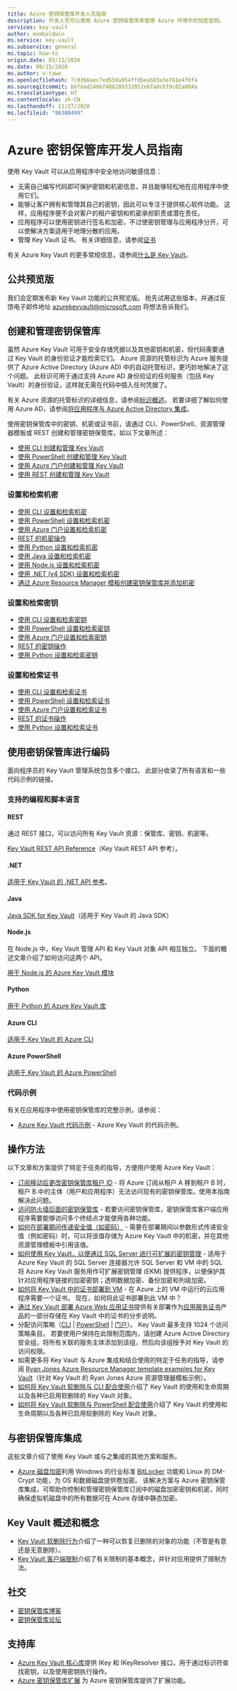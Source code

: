 ```yaml
---
title: Azure 密钥保管库开发人员指南
description: 开发人员可以使用 Azure 密钥保管库来管理 Azure 环境中的加密密钥。
services: key-vault
author: msmbaldwin
ms.service: key-vault
ms.subservice: general
ms.topic: how-to
origin.date: 03/11/2020
ms.date: 09/15/2020
ms.author: v-tawe
ms.openlocfilehash: 7c0366aec7ed550a054ffdbea583a3e761e4fbf4
ms.sourcegitcommit: b6fead1466f486289333952e6fa0c6f9c82a804a
ms.translationtype: HT
ms.contentlocale: zh-CN
ms.lasthandoff: 11/27/2020
ms.locfileid: "96300499"
---
```

# <a name="azure-key-vault-developers-guide"></a>Azure 密钥保管库开发人员指南

使用 Key Vault 可以从应用程序中安全地访问敏感信息：

- 无需自己编写代码即可保护密钥和机密信息，并且能够轻松地在应用程序中使用它们。
- 能够让客户拥有和管理其自己的密钥，因此可以专注于提供核心软件功能。 这样，应用程序便不会对客户的租户密钥和机密承担职责或潜在责任。
- 应用程序可以使用密钥进行签名和加密，不过使密钥管理与应用程序分开，可以使解决方案适用于地理分散的应用。
- 管理 Key Vault 证书。 有关详细信息，请参阅[证书](../certificates/about-certificates.md)

有关 Azure Key Vault 的更多常规信息，请参阅[什么是 Key Vault](overview.md)。

## <a name="public-previews"></a>公共预览版

我们会定期发布新 Key Vault 功能的公共预览版。 抢先试用这些版本，并通过反馈电子邮件地址 azurekeyvault@microsoft.com 将想法告诉我们。

## <a name="creating-and-managing-key-vaults"></a>创建和管理密钥保管库

虽然 Azure Key Vault 可用于安全存储凭据以及其他密钥和机密，但代码需要通过 Key Vault 的身份验证才能检索它们。 Azure 资源的托管标识为 Azure 服务提供了 Azure Active Directory (Azure AD) 中的自动托管标识，更巧妙地解决了这个问题。 此标识可用于通过支持 Azure AD 身份验证的任何服务（包括 Key Vault）的身份验证，这样就无需在代码中插入任何凭据了。 

有关 Azure 资源的托管标识的详细信息，请参阅[标识概述](../../active-directory/managed-identities-azure-resources/overview.md)。 若要详细了解如何使用 Azure AD，请参阅[将应用程序与 Azure Active Directory 集成](../../active-directory/develop/active-directory-integrating-applications.md)。

使用密钥保管库中的密钥、机密或证书前，请通过 CLI、PowerShell、资源管理器模板或 REST 创建和管理密钥保管库，如以下文章所述：

- [使用 CLI 创建和管理 Key Vault](quick-create-cli.md)
- [使用 PowerShell 创建和管理 Key Vault](quick-create-powershell.md)
- [使用 Azure 门户创建和管理 Key Vault](quick-create-portal.md)
- [使用 REST 创建和管理 Key Vault](https://docs.microsoft.com/rest/api/keyvault/vaults/createorupdate)

### <a name="set-and-retrieve-secrets"></a>设置和检索机密

- [使用 CLI 设置和检索机密](../secrets/quick-create-cli.md)
- [使用 PowerShell 设置和检索机密](../secrets/quick-create-powershell.md)
- [使用 Azure 门户设置和检索机密](../secrets/quick-create-portal.md)
- [REST 的机密操作](https://docs.microsoft.com/rest/api/keyvault/#secret-operations)
- [使用 Python 设置和检索机密](../secrets/quick-create-python.md)
- [使用 Java 设置和检索机密](../secrets/quick-create-java.md)
- [使用 Node.js 设置和检索机密](../secrets/quick-create-node.md)
- [使用 .NET (v4 SDK) 设置和检索机密](../secrets/quick-create-net.md)
- [通过 Azure Resource Manager 模板创建密钥保管库并添加机密](../secrets/quick-create-template.md)

### <a name="set-and-retrieve-keys"></a>设置和检索密钥

- [使用 CLI 设置和检索密钥](../keys/quick-create-cli.md)
- [使用 PowerShell 设置和检索密钥](../keys/quick-create-powershell.md)
- [使用 Azure 门户设置和检索密钥](../keys/quick-create-portal.md)
- [REST 的密钥操作](https://docs.microsoft.com/rest/api/keyvault/#key-operations)
- [使用 Python 设置和检索密钥](../secrets/quick-create-python.md)

### <a name="set-and-retrieve-certificates"></a>设置和检索证书
- [使用 CLI 设置和检索证书](../certificates/quick-create-cli.md)
- [使用 PowerShell 设置和检索证书](../certificates/quick-create-powershell.md)
- [使用 Azure 门户设置和检索证书](../certificates/quick-create-portal.md)
- [REST 的证书操作](https://docs.microsoft.com/rest/api/keyvault/#certificate-operations)
- [使用 Python 设置和检索证书](../certificates/quick-create-python.md)

## <a name="coding-with-key-vault"></a>使用密钥保管库进行编码

面向程序员的 Key Vault 管理系统包含多个接口。 此部分收录了所有语言和一些代码示例的链接。 

### <a name="supported-programming-and-scripting-languages"></a>支持的编程和脚本语言

#### <a name="rest"></a>REST

通过 REST 接口，可以访问所有 Key Vault 资源：保管库、密钥、机密等。 

[Key Vault REST API Reference](https://docs.microsoft.com/rest/api/keyvault/)（Key Vault REST API 参考）。 

#### <a name="net"></a>.NET

[适用于 Key Vault 的 .NET API 参考](https://docs.microsoft.com/dotnet/api/overview/key-vault )。

#### <a name="java"></a>Java

[Java SDK for Key Vault](https://docs.microsoft.com/java/api/overview/keyvault)（适用于 Key Vault 的 Java SDK）

#### <a name="nodejs"></a>Node.js

在 Node.js 中，Key Vault 管理 API 和 Key Vault 对象 API 相互独立。 下面的概述文章介绍了如何访问这两个 API。 

[用于 Node.js 的 Azure Key Vault 模块](https://docs.microsoft.com/javascript/api/overview/azure/key-vault-index)

#### <a name="python"></a>Python

[用于 Python 的 Azure Key Vault 库](https://docs.microsoft.com/python/api/overview/azure/key-vault-index)

#### <a name="azure-cli"></a>Azure CLI

[适用于 Key Vault 的 Azure CLI](/cli/keyvault)

#### <a name="azure-powershell"></a>Azure PowerShell 

[适用于 Key Vault 的 Azure PowerShell](https://docs.microsoft.com/powershell/module/az.keyvault/?view=azps-3.6.1#key_vault)

### <a name="code-examples"></a>代码示例

有关在应用程序中使用密钥保管库的完整示例，请参阅：

- [Azure Key Vault 代码示例](https://azure.microsoft.com/resources/samples/?service=key-vault) - Azure Key Vault 的代码示例。 

## <a name="how-tos"></a>操作方法

以下文章和方案提供了特定于任务的指导，方便用户使用 Azure Key Vault：

<!-- - [How to Generate and Transfer HSM-Protected Keys for Azure Key Vault](key-vault-hsm-protected-keys.md) - This will help you plan for, generate and then transfer your own HSM-protected keys to use with Azure Key Vault. -->

- [订阅移动后更改密钥保管库租户 ID](move-subscription.md) - 将 Azure 订阅从租户 A 移到租户 B 时，租户 B.中的主体（用户和应用程序）无法访问现有的密钥保管库。使用本指南解决此问题。
- [访问防火墙后面的密钥保管库](access-behind-firewall.md) - 若要访问密钥保管库，密钥保管库客户端应用程序需要能够访问多个终结点才能使用各种功能。
- [如何在部署期间传递安全值（如密码）](../../azure-resource-manager/templates/key-vault-parameter.md) - 需要在部署期间以参数形式传递安全值（例如密码）时，可以将该值存储为 Azure Key Vault 中的机密，并在其他资源管理模板中引用该值。
- [如何使用 Key Vault，以便通过 SQL Server 进行可扩展的密钥管理](https://msdn.microsoft.com/library/dn198405.aspx) - 适用于 Azure Key Vault 的 SQL Server 连接器允许 SQL Server 和 VM 中的 SQL 将 Azure Key Vault 服务用作可扩展密钥管理 (EKM) 提供程序，以便保护其针对应用程序链接的加密密钥；透明数据加密、备份加密和列级加密。
- [如何将 Key Vault 中的证书部署到 VM](https://blogs.technet.microsoft.com/kv/2015/07/14/deploy-certificates-to-vms-from-customer-managed-key-vault/) - 在 Azure 上的 VM 中运行的云应用程序需要一个证书。 现在，如何将此证书部署到此 VM 中？
- [通过 Key Vault 部署 Azure Web 应用证书]( https://blogs.msdn.microsoft.com/appserviceteam/2016/05/24/deploying-azure-web-app-certificate-through-key-vault/)提供有关部署作为[应用服务证书](https://azure.microsoft.com/blog/internals-of-app-service-certificate/)产品的一部分存储在 Key Vault 中的证书的分步说明。
- 分配访问策略（[CLI](assign-access-policy-cli.md) | [PowerShell](assign-access-policy-powershell.md) | [门户](assign-access-policy-portal.md)）。 Key Vault 最多支持 1024 个访问策略条目。 若要使用户保持在此限制范围内，请创建 Azure Active Directory 安全组，将所有关联的服务主体添加到该组，然后向该组授予对 Key Vault 的访问权限。
- 如需更多将 Key Vault 与 Azure 集成和结合使用的特定于任务的指导，请参阅 [Ryan Jones Azure Resource Manager template examples for Key Vault](https://github.com/rjmax/ArmExamples/tree/master/keyvaultexamples)（针对 Key Vault 的 Ryan Jones Azure 资源管理器模板示例）。
- [如何将 Key Vault 软删除与 CLI 配合使用](soft-delete-cli.md)介绍了 Key Vault 的使用和生命周期以及各种已启用软删除的 Key Vault 对象。
- [如何将 Key Vault 软删除与 PowerShell 配合使用](soft-delete-powershell.md)介绍了 Key Vault 的使用和生命周期以及各种已启用软删除的 Key Vault 对象。

## <a name="integrated-with-key-vault"></a>与密钥保管库集成

这些文章介绍了使用 Key Vault 或与之集成的其他方案和服务。

- [Azure 磁盘加密](../../security/fundamentals/encryption-overview.md)利用 Windows 的行业标准 [BitLocker](https://technet.microsoft.com/library/cc732774.aspx) 功能和 Linux 的 DM-Crypt 功能，为 OS 和数据磁盘提供卷加密。 该解决方案与 Azure 密钥保管库集成，可帮助你控制和管理密钥保管库订阅中的磁盘加密密钥和机密，同时确保虚拟机磁盘中的所有数据可在 Azure 存储中静态加密。

## <a name="key-vault-overviews-and-concepts"></a>Key Vault 概述和概念

- [Key Vault 软删除行为](overview-soft-delete.md)介绍了一种可以恢复已删除的对象的功能（不管是有意还是无意删除）。
- [Key Vault 客户端限制](overview-throttling.md)介绍了有关限制的基本概念，并针对应用提供了限制方法。

<!-- - [Key Vault security worlds](overview-security-worlds.md) describes the relationships between regions and security areas. -->

## <a name="social"></a>社交

- [密钥保管库博客](https://docs.microsoft.com/archive/blogs/kv/)
- [密钥保管库论坛](https://feedback.azure.com/forums/906355-azure-key-vault)

## <a name="supporting-libraries"></a>支持库

- [Azure Key Vault 核心库](https://www.nuget.org/packages/Microsoft.Azure.KeyVault.Core)提供 IKey  和 IKeyResolver  接口，用于通过标识符查找密钥，以及使用密钥执行操作。
- [Azure 密钥保管库扩展](https://www.nuget.org/packages/Microsoft.Azure.KeyVault.Extensions) 为 Azure 密钥保管库提供了扩展功能。
